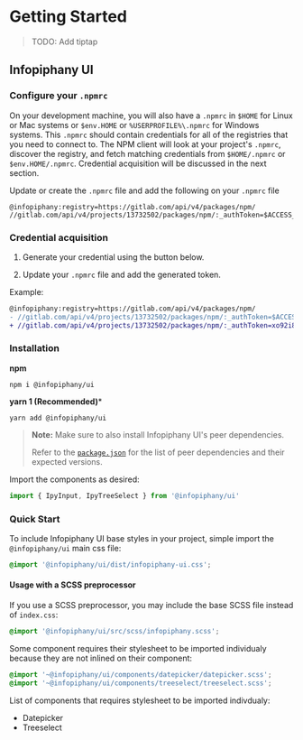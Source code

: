 # Getting Started

> TODO: Add tiptap

## Infopiphany UI
### Configure your `.npmrc`

On your development machine, you will also have a `.npmrc` in `$HOME` for Linux or Mac systems or `$env.HOME` or `%USERPROFILE%\.npmrc` for Windows systems. This `.npmrc` should contain credentials for all of the registries that you need to connect to. The NPM client will look at your project's `.npmrc`, discover the registry, and fetch matching credentials from `$HOME/.npmrc` or `$env.HOME/.npmrc`. Credential acquisition will be discussed in the next section.


Update or create the `.npmrc` file and add the following on your `.npmrc` file

```
@infopiphany:registry=https://gitlab.com/api/v4/packages/npm/
//gitlab.com/api/v4/projects/13732502/packages/npm/:_authToken=$ACCESS_TOKEN
```

### Credential acquisition

1. Generate your credential using the button below.

<ClientOnly><gl-tokenizer /></ClientOnly>

2. Update your `.npmrc` file and add the generated token.

Example:

```diff
@infopiphany:registry=https://gitlab.com/api/v4/packages/npm/
- //gitlab.com/api/v4/projects/13732502/packages/npm/:_authToken=$ACCESS_TOKEN
+ //gitlab.com/api/v4/projects/13732502/packages/npm/:_authToken=xo92i84pffoxx31mz0
```

### Installation

**npm**

```
npm i @infopiphany/ui
```

**yarn 1 (Recommended)***

```
yarn add @infopiphany/ui
```


> **Note:** Make sure to also install Infopiphany UI's peer dependencies.
>
> Refer to the [`package.json`](./package.json) for the list of peer dependencies and their expected versions.

<InfopiphanyUIPeerDeps/>

Import the components as desired:

```javascript
import { IpyInput, IpyTreeSelect } from '@infopiphany/ui'
```

### Quick Start

To include Infopiphany UI base styles in your project, simple import the `@infopiphany/ui` main css file:

```css
@import '@infopiphany/ui/dist/infopiphany-ui.css';
```

#### Usage with a SCSS preprocessor

If you use a SCSS preprocessor, you may include the base SCSS file instead of `index.css`:

```scss
@import '@infopiphany/ui/src/scss/infopiphany.scss';
```

Some component requires their stylesheet to be imported individualy because they are not inlined on their component:

```scss
@import '~@infopiphany/ui/components/datepicker/datepicker.scss';
@import '~@infopiphany/ui/components/treeselect/treeselect.scss';
```

List of components that requires stylesheet to be imported indivdualy:

- Datepicker
- Treeselect
